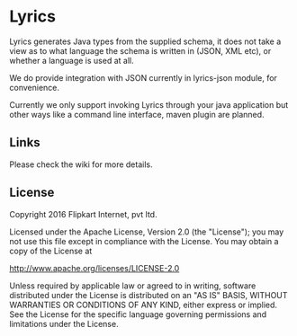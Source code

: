 # Lyrics

Lyrics generates Java types from the supplied schema, it does not take a view as to what language the schema is written in (JSON, XML etc), or whether a language is used at all.

We do provide integration with JSON currently in lyrics-json module, for convenience.


Currently we only support invoking Lyrics through your java application but other ways like a command line interface, maven plugin are planned.

## Links

Please check the wiki for more details.


## License

Copyright 2016 Flipkart Internet, pvt ltd.

Licensed under the Apache License, Version 2.0 (the "License"); you may not use this file except in compliance with the License. You may obtain a copy of the License at

http://www.apache.org/licenses/LICENSE-2.0

Unless required by applicable law or agreed to in writing, software distributed under the License is distributed on an "AS IS" BASIS, WITHOUT WARRANTIES OR CONDITIONS OF ANY KIND, either express or implied. See the License for the specific language governing permissions and limitations under the License.